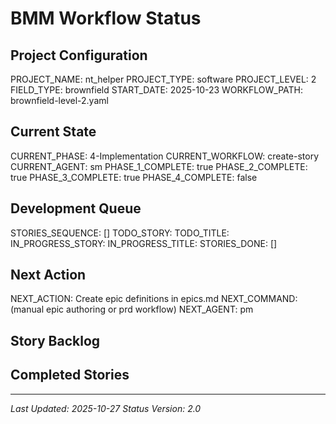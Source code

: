 # BMM Workflow Status

## Project Configuration

PROJECT_NAME: nt_helper
PROJECT_TYPE: software
PROJECT_LEVEL: 2
FIELD_TYPE: brownfield
START_DATE: 2025-10-23
WORKFLOW_PATH: brownfield-level-2.yaml

## Current State

CURRENT_PHASE: 4-Implementation
CURRENT_WORKFLOW: create-story
CURRENT_AGENT: sm
PHASE_1_COMPLETE: true
PHASE_2_COMPLETE: true
PHASE_3_COMPLETE: true
PHASE_4_COMPLETE: false

## Development Queue

STORIES_SEQUENCE: []
TODO_STORY:
TODO_TITLE:
IN_PROGRESS_STORY:
IN_PROGRESS_TITLE:
STORIES_DONE: []

## Next Action

NEXT_ACTION: Create epic definitions in epics.md
NEXT_COMMAND: (manual epic authoring or prd workflow)
NEXT_AGENT: pm

## Story Backlog

## Completed Stories

---

_Last Updated: 2025-10-27_
_Status Version: 2.0_
